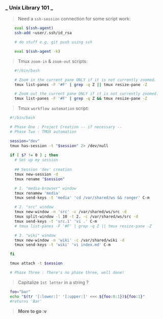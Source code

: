 ### _ Unix Library 101 _

>  Need a `ssh-session` connection for some script work:

```bash
    eval $(ssh-agent)
    ssh-add ~user/.ssh/id_rsa

    # do stuff e.g. git push using ssh

    eval $(ssh-agent -k)
```
> Tmux `zoom-in` & `zoom-out` scripts:

```bash
    #!/bin/bash

    # Zoom in the current pane ONLY if it is not currently zoomed.
    tmux list-panes -F '#F' | grep -q Z || tmux resize-pane -Z

    # Zoom out the current pane ONLY if it is not currently zoomed.
    tmux list-panes -F '#F' | grep -q Z && tmux resize-pane -Z
```

> Tmux `workflow automation` script:

```bash
  #!/bin/bash

  # Phase One : Project Creation -- if necessary --
  # Phase Two : TMUX automation

  session="dev"
  tmux has-session -t "$session" 2> /dev/null
   
  if [ $? != 0 ] ; then
    # Set up my session
   
    ## Session 'dev' creation 
    tmux new-session -d
    tmux rename "$session"

    # 1. "media-browser" window
    tmux renamew 'media'
    tmux send-keys -t 'media' 'cd /var/shared/ws && ranger' C-m

    # 2. "src" window
    tmux new-window -n 'src' -c /var/shared/ws/src -d
    tmux split-window -l 10 -t 2. -c /var/shared/ws/src -d
    tmux send-keys -t 'src.1' 'vi .' C-m
    # tmux list-panes -F '#F' | grep -q Z || tmux resize-pane -Z

    # 3. "wiki" window
    tmux new-window -n 'wiki' -c /var/shared/wiki -d
    tmux send-keys -t 'wiki' 'vi index.md' C-m

  fi

  tmux attach -t $session

  # Phase Three : There's no phase three, well done!
```

> Capitalize `1st letter` in a string ?

```bash
  foo="bar"
  echo "$(tr '[:lower:]' '[:upper:]' <<< ${foo:0:1})${foo:1}"
  #returns 'Bar'
```

> **More to go :v**
